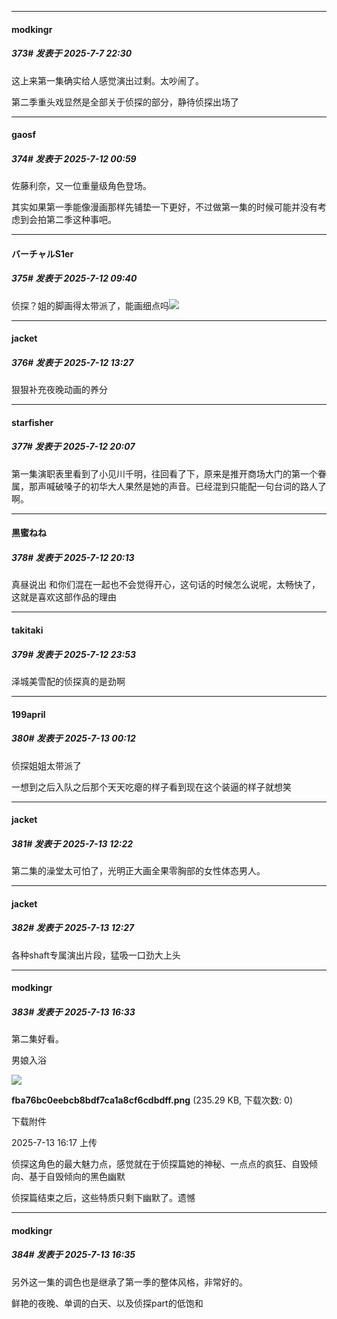 ﻿
*****

####  modkingr  
##### 373#       发表于 2025-7-7 22:30

这上来第一集确实给人感觉演出过剩。太吵闹了。

第二季重头戏显然是全部关于侦探的部分，静待侦探出场了

*****

####  gaosf  
##### 374#       发表于 2025-7-12 00:59

佐藤利奈，又一位重量级角色登场。

其实如果第一季能像漫画那样先铺垫一下更好，不过做第一集的时候可能并没有考虑到会拍第二季这种事吧。


*****

####  バーチャルS1er  
##### 375#       发表于 2025-7-12 09:40

侦探？姐的脚画得太带派了，能画细点吗<img src="https://static.stage1st.com/image/smiley/face2017/067.png" referrerpolicy="no-referrer">


*****

####  jacket  
##### 376#       发表于 2025-7-12 13:27

狠狠补充夜晚动画的养分


*****

####  starfisher  
##### 377#       发表于 2025-7-12 20:07

第一集演职表里看到了小见川千明，往回看了下，原来是推开商场大门的第一个眷属，那声喊破嗓子的初华大人果然是她的声音。已经混到只能配一句台词的路人了啊。


*****

####  黒蜜ねね  
##### 378#       发表于 2025-7-12 20:13

真昼说出 和你们混在一起也不会觉得开心，这句话的时候怎么说呢，太畅快了，这就是喜欢这部作品的理由


*****

####  takitaki  
##### 379#       发表于 2025-7-12 23:53

泽城美雪配的侦探真的是劲啊


*****

####  199april  
##### 380#       发表于 2025-7-13 00:12

侦探姐姐太带派了

一想到之后入队之后那个天天吃瘪的样子看到现在这个装逼的样子就想笑


*****

####  jacket  
##### 381#       发表于 2025-7-13 12:22

第二集的澡堂太可怕了，光明正大画全果零胸部的女性体态男人。


*****

####  jacket  
##### 382#       发表于 2025-7-13 12:27

各种shaft专属演出片段，猛吸一口劲大上头


*****

####  modkingr  
##### 383#       发表于 2025-7-13 16:33

第二集好看。

男娘入浴

<img src="https://img.stage1st.com/forum/202507/13/161725vagsngamwm2mefaf.png" referrerpolicy="no-referrer">

<strong>fba76bc0eebcb8bdf7ca1a8cf6cdbdff.png</strong> (235.29 KB, 下载次数: 0)

下载附件

2025-7-13 16:17 上传

侦探这角色的最大魅力点，感觉就在于侦探篇她的神秘、一点点的疯狂、自毁倾向、基于自毁倾向的黑色幽默

侦探篇结束之后，这些特质只剩下幽默了。遗憾

*****

####  modkingr  
##### 384#       发表于 2025-7-13 16:35

另外这一集的调色也是继承了第一季的整体风格，非常好的。

鲜艳的夜晚、单调的白天、以及侦探part的低饱和

